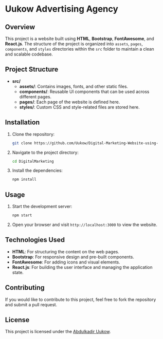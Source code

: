 
# Uukow Advertising Agency

## Overview
This project is a website built using **HTML**, **Bootstrap**, **FontAwesome**, and **React.js**. The structure of the project is organized into `assets`, `pages`, `components`, and `styles` directories within the `src` folder to maintain a clean and scalable codebase.

## Project Structure
- **src/**  
  - **assets/**: Contains images, fonts, and other static files.
  - **components/**: Reusable UI components that can be used across different pages.
  - **pages/**: Each page of the website is defined here.
  - **styles/**: Custom CSS and style-related files are stored here.

## Installation

1. Clone the repository:
   ```bash
   git clone https://github.com/Uukow/Digital-Marketing-Website-using-React-js
   ```
2. Navigate to the project directory:
   ```bash
   cd DigitalMarketing
   ```
3. Install the dependencies:
   ```bash
   npm install
   ```

## Usage

1. Start the development server:
   ```bash
   npm start
   ```
2. Open your browser and visit `http://localhost:3000` to view the website.

## Technologies Used

- **HTML**: For structuring the content on the web pages.
- **Bootstrap**: For responsive design and pre-built components.
- **FontAwesome**: For adding icons and visual elements.
- **React.js**: For building the user interface and managing the application state.

## Contributing
If you would like to contribute to this project, feel free to fork the repository and submit a pull request.

## License
This project is licensed under the [Abdulkadir Uukow](https://www.facebook.com/Uukow2017).
```
